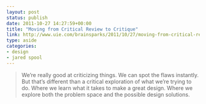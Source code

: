 ```yaml
---
layout: post
status: publish
date: 2011-10-27 14:27:59+00:00
title: "Moving from Critical Review to Critique"
link: http://www.uie.com/brainsparks/2011/10/27/moving-from-critical-review-to-critique/
type: aside
categories:
- design
- jared spool
---
```

> We’re really good at criticizing things. We can spot the flaws instantly. But that’s different than a critical exploration of what we’re trying to do. Where we learn what it takes to make a great design. Where we explore both the problem space and the possible design solutions.